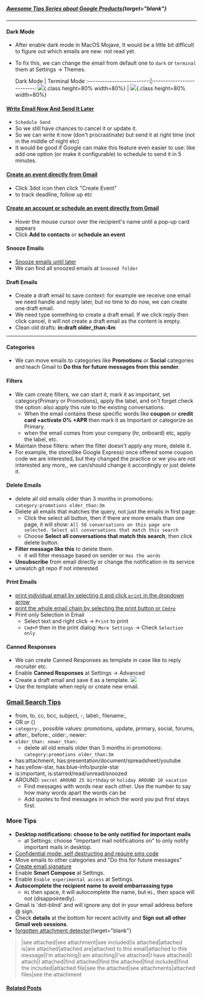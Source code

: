 ##### [Awesome Tips Series about Google Products](https://lifelongprogrammer.blogspot.com/search/label/Google_Series){target="blank"}
<script src="https://lifelongprogrammer.blogspot.com/feeds/posts/default/-/Google_Series?orderby=updated&amp;alt=json-in-script&amp;callback=series&amp;max-results=20"></script>

---

#### **Dark Mode**
- After enable dark mode in MacOS Mojave, It would be a little bit difficult to figure out which emails are new: not read yet.
- To fix this, we can change the email from default one to `dark` or `terminal` them at Settings -> Themes.

     Dark Mode             |  Terminal Mode
:-------------------------:|:-------------------------:
![](https://www.howtogeek.com/wp-content/uploads/2018/07/ximg_5b58dee245c9e.png.pagespeed.gp+jp+jw+pj+ws+js+rj+rp+rw+ri+cp+md.ic.DE3s6txqBQ.png){.class height=80% width=80%}  |  ![](https://www.howtogeek.com/wp-content/uploads/2018/07/ximg_5b58df10b3251.png.pagespeed.gp+jp+jw+pj+ws+js+rj+rp+rw+ri+cp+md.ic.5zgrWAw18-.png){.class height=80% width=80%}

#### [Write Email Now And Send It Later](https://www.cnet.com/how-to/gmails-scheduling-tool-to-send-emails-later-keeps-you-from-being-an-enormous-jackass/)
- `Schedule Send`
- So we still have chances to cancel it or update it.
- So we can write it now (don't procrastinate) but send it at right time (not in the middle of night etc)
- It would be good if Google can make this feature even easier to use: like add one option (or make it configurable) to schedule to send it in 5 minutes.

#### [Create an event directly from Gmail](https://www.lifewire.com/create-a-google-calendar-event-from-a-message-in-gmail-1172093)
- Click 3dot icon then click "Create Event"
- to track deadline, follow up etc

#### [Create an account or schedule an event directly from Gmail](https://webapps.stackexchange.com/questions/11699/in-gmail-how-do-i-create-a-contact-from-a-recipient-of-an-email)
- Hover the mouse cursor over the recipient's name until a pop-up card appears
- Click **Add to contacts** or **schedule an event**

#### Snooze Emails
- [Snooze emails until later](https://support.google.com/mail/answer/7622010)
- We can find all snoozed emails at `Snoozed folder`

#### Draft Emails
- Create a draft email to save context: for example we receive one email we need handle and reply later, but no time to do now, we can create one draft email.
- We need type something to create a draft email. If we click reply then click cancel, it will not create a draft email as the content is empty.
- Clean old drafts: **in:draft older_than:4m**

---

#### Categories
- We can move emails to categories like **Promotions** or **Social** categories and teach Gmail to **Do this for future messages from this sender**.

#### Filters
- We cam create filters, we can start it, mark it as important, set category(Primary or Promotions), apply the label, and on't forget check the option: also apply this rule to the existing conversations.
  - When the email contains these specific words like **coupon** or **credit card +activate 0% +APR** then mark it as Important or categorize as Primary.
  - when the email comes from your company (hr, onboard) etc, apply the label, etc.
- Maintain these filters: when the filter doesn't apply any more, delete it.
 - For example, the store(like Google Express) once offered some coupon code we are interested, but they changed the practice or we you are not interested any more,, we can/should change it accordingly or just delete it.

#### Delete Emails
- delete all old emails older than 3 months in promotions: `category:promotions older_than:3m`
- Delete all emails that matches the query, not just the emails in first page:
  - Click the select all button, then if there are more emails than one page, it will show: `All 50 conversations on this page are selected.
Select all conversations that match this search`
  - Choose **Select all conversations that match this search**, then click delete button.
- **Filter message like this** to delete them.
  - it will filter message based on sender or `Has the words`
- **Unsubscribe** from email directly or change the notification in its service
- unwatch git repo if not interested

#### Print Emails
- [print individual email by selecting it and click `print` in the dropdown arrow](https://webapps.stackexchange.com/questions/78549/how-to-print-selected-emails-from-gmail-conversation-only-using-gmail)
- [print the whole email chain by selecting the print button or `Cmd+p`](https://webapps.stackexchange.com/questions/78549/how-to-print-selected-emails-from-gmail-conversation-only-using-gmail)
- Print only Selection in Email
  - Select text and right click -> `Print` to print
  - `Cmd+P` then in the print dialog: `More Settings` -> Check `Selection only`

#### Canned Responses
- We can create Canned Responses as template in case like to reply recruiter etc.
- Enable **Canned Responses** at Settings -> Advanced
- Create a draft email and save it as a template.
![](https://img.purch.com/o/aHR0cDovL3d3dy5sYXB0b3BtYWcuY29tL2ltYWdlcy93cC9wdXJjaC1hcGkvaW5jb250ZW50LzIwMTYvMTEvbmV3LXJlc3BvbnNlLmpwZw==)
- Use the template when reply or create new email.

### [Gmail Search Tips](https://support.google.com/mail/answer/7190)
- from, to, cc, bcc, subject, -, label:, filename:,
- OR or {}
- `category:`, possible values: promotions, update, primary, social, forums,
- after:, before:, older:, newer:
- `older_than: newer_than:`
  - delete all old emails older than 3 months in promotions: `category:promotions older_than:3m`
- has:attachment, has:presentation/document/spreadsheet/youtube
- has:yellow-star, has:blue-info/purple-star
- is:important, is:starred/read/unread/snoozed
- AROUND: `secret AROUND 25 birthday` or `holiday AROUND 10 vacation`
  - Find messages with words near each other. Use the number to say how many words apart the words can be
  - Add quotes to find messages in which the word you put first stays first.

### More Tips
- **Desktop notifications: choose to be only notified for important mails**
  - at Settings: choose "Important mail notifications on" to only notify important mails in desktop.
- [Confidential mode: self destructing and require sms code](https://techcrunch.com/2018/04/13/google-is-testing-self-destructing-emails-in-new-gmail/)
- Move emails to other categories and "Do this for future messages"
- [Create email signature](https://webapp.wisestamp.com)
- Enable **Smart Compose** at Settings.
- Enable `Enable experimental access` at Settings.
- **Autocomplete the recipient name to avoid embarrassing typo**
  - `Hi` then space, it will autocomplete the name, but `Hi,` then space will not (disappointedly).
- Gmail is 'dot-blind' and will ignore any dot in your email address before @ sign.
- Check **details** at the bottom for recent activity and **Sign out all other Gmail web sessions**.
- [forgotten attachment detector](https://www.labnol.org/internet/gmail-attachment-reminder/31959/){target="blank"}

> |see attached|see attachment|see included|is attached|attached is|are attached|attached are|attached to this email|attached to this message|I’m attaching|I am attaching|I’ve attached|I have attached|I attach|I attached|find attached|find the attached|find included|find the included|attached file|see the attached|see attachments|attached files|see the attachment


#### [Related Posts](https://lifelongprogrammer.blogspot.com/search/label/Google)<a name="related"></a>
<script src="https://lifelongprogrammer.blogspot.com/feeds/posts/default/-/Google?orderby=updated&amp;alt=json-in-script&amp;callback=weightedRandomRelatedPosts&amp;max-results=20"></script>